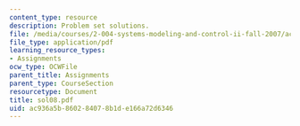 ```yaml
---
content_type: resource
description: Problem set solutions.
file: /media/courses/2-004-systems-modeling-and-control-ii-fall-2007/ac936a5b860284078b1de166a72d6346_sol08.pdf
file_type: application/pdf
learning_resource_types:
- Assignments
ocw_type: OCWFile
parent_title: Assignments
parent_type: CourseSection
resourcetype: Document
title: sol08.pdf
uid: ac936a5b-8602-8407-8b1d-e166a72d6346
---
```

